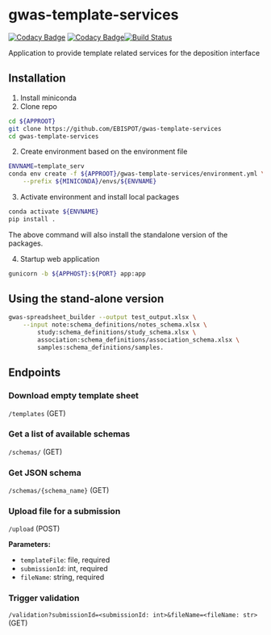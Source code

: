 # gwas-template-services

[![Codacy Badge](https://api.codacy.com/project/badge/Grade/63c9e20a0f6b428f8cbd8ad294beeb68)](https://app.codacy.com/app/DSuveges/gwas-template-services?utm_source=github.com&utm_medium=referral&utm_content=EBISPOT/gwas-template-services&utm_campaign=Badge_Grade_Dashboard) [![Codacy Badge](https://api.codacy.com/project/badge/Coverage/a5ee270cf0e449be88980397ee49945d)](https://www.codacy.com/app/DSuveges/gwas-template-services?utm_source=github.com&utm_medium=referral&utm_content=EBISPOT/gwas-template-services&utm_campaign=Badge_Coverage)[![Build Status](https://travis-ci.org/EBISPOT/gwas-template-services.svg?branch=Add_testing)](https://travis-ci.org/EBISPOT/gwas-template-services)

Application to provide template related services for the deposition interface

## Installation

1.   Install miniconda
2.   Clone repo

```bash
cd ${APPROOT}
git clone https://github.com/EBISPOT/gwas-template-services
cd gwas-template-services
```

2.   Create environment based on the environment file

```bash
ENVNAME=template_serv
conda env create -f ${APPROOT}/gwas-template-services/environment.yml \
    --prefix ${MINICONDA}/envs/${ENVNAME}
```

3.   Activate environment and install local packages

```bash
conda activate ${ENVNAME}
pip install .
```

The above command will also install the standalone version of the packages.

4. Startup web application

```bash
gunicorn -b ${APPHOST}:${PORT} app:app
```

## Using the stand-alone version

```bash
gwas-spreadsheet_builder --output test_output.xlsx \
    --input note:schema_definitions/notes_schema.xlsx \
        study:schema_definitions/study_schema.xlsx \
        association:schema_definitions/association_schema.xlsx \
        samples:schema_definitions/samples.
```

## Endpoints

### Download empty template sheet

`/templates` (GET)

### Get a list of available schemas

`/schemas/` (GET)

### Get JSON schema

`/schemas/{schema_name}` (GET)

### Upload file for a submission

`/upload` (POST)

**Parameters:**

* `templateFile`: file, required
* `submissionId`: int, required
* `fileName`: string, required

### Trigger validation

`/validation?submissionId=<submissionId: int>&fileName=<fileName: str>` (GET)
